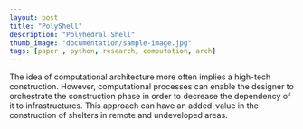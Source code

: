 ```yaml
---
layout: post
title: "PolyShell"
description: "Polyhedral Shell"
thumb_image: "documentation/sample-image.jpg"
tags: [paper , python, research, computation, arch]
---
```


The idea of computational architecture more often implies a high-tech construction. However, computational processes can enable the designer to orchestrate the construction phase in order to decrease the dependency of it to infrastructures. This approach can have an added-value in the construction of shelters in remote and undeveloped areas. 
